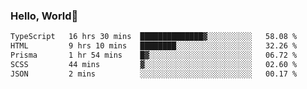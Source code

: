 
### Hello, World🐤

<!--START_SECTION:waka-->

```txt
TypeScript   16 hrs 30 mins  ██████████████▓░░░░░░░░░░   58.08 %
HTML         9 hrs 10 mins   ████████░░░░░░░░░░░░░░░░░   32.26 %
Prisma       1 hr 54 mins    █▓░░░░░░░░░░░░░░░░░░░░░░░   06.72 %
SCSS         44 mins         ▓░░░░░░░░░░░░░░░░░░░░░░░░   02.60 %
JSON         2 mins          ░░░░░░░░░░░░░░░░░░░░░░░░░   00.17 %
```

<!--END_SECTION:waka-->
